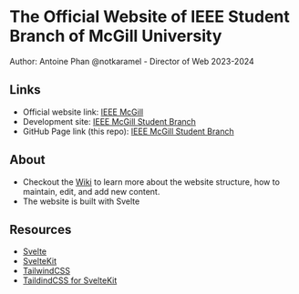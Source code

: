 # The Official Website of IEEE Student Branch of McGill University

Author: Antoine Phan @notkaramel - Director of Web 2023-2024
## Links
- Official website link: [IEEE McGill](https://ieeemcgill.com/)
- Development site: [IEEE McGill Student Branch](https://notkaramel.github.io/IEEE-McGill-Student-Branch.github.io/)
- GitHub Page link (this repo): [IEEE McGill Student Branch](https://ieee-mcgill-student-branch.github.io)
## About
- Checkout the [Wiki](https://github.com/notkaramel/IEEE-McGill-Student-Branch.github.io/wiki) to learn more about the website structure, how to maintain, edit, and add new content.
- The website is built with Svelte

## Resources
- [Svelte](https://svelte.dev/)
- [SvelteKit](https://kit.svelte.dev/)
- [TailwindCSS](https://tailwindcss.com/)
- [TaildindCSS for SvelteKit](https://tailwindcss.com/docs/guides/sveltekit)

